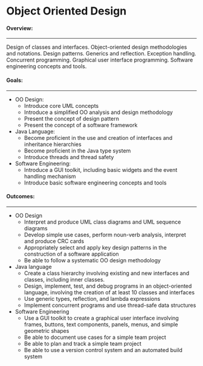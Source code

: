 # Object Oriented Design

#### Overview:

---

Design of classes and interfaces. Object-oriented design methodologies and notations. Design patterns. Generics and reflection.
Exception handling. Concurrent programming. Graphical user interface programming. Software engineering concepts and tools.

#### Goals:

---

- OO Design:
  - Introduce core UML concepts
  - Introduce a simplified OO analysis and design methodology
  - Present the concept of design pattern
  - Present the concept of a software framework
- Java Language:
  - Become proficient in the use and creation of interfaces and inheritance hierarchies
  - Become proficient in the Java type system
  - Introduce threads and thread safety
- Software Engineering:
  - Introduce a GUI toolkit, including basic widgets and the event handling mechanism
  - Introduce basic software engineering concepts and tools

#### Outcomes:

---

- OO Design
  - Interpret and produce UML class diagrams and UML sequence diagrams
  - Develop simple use cases, perform noun-verb analysis, interpret and produce CRC cards
  - Appropriately select and apply key design patterns in the construction of a software application
  - Be able to follow a systematic OO design methodology
- Java language
  - Create a class hierarchy involving existing and new interfaces and classes, including inner classes.
  - Design, implement, test, and debug programs in an object-oriented language, involving the creation of at least 10 classes and interfaces
  - Use generic types, reflection, and lambda expressions
  - Implement concurrent programs and use thread-safe data structures
- Software Engineering
  - Use a GUI toolkit to create a graphical user interface involving frames, buttons, text components, panels, menus, and simple geometric shapes
  - Be able to document use cases for a simple team project
  - Be able to plan and track a simple team project
  - Be able to use a version control system and an automated build system
